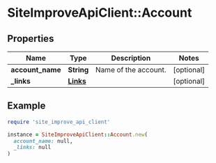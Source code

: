 # SiteImproveApiClient::Account

## Properties

| Name | Type | Description | Notes |
| ---- | ---- | ----------- | ----- |
| **account_name** | **String** | Name of the account. | [optional] |
| **_links** | [**Links**](Links.md) |  | [optional] |

## Example

```ruby
require 'site_improve_api_client'

instance = SiteImproveApiClient::Account.new(
  account_name: null,
  _links: null
)
```

